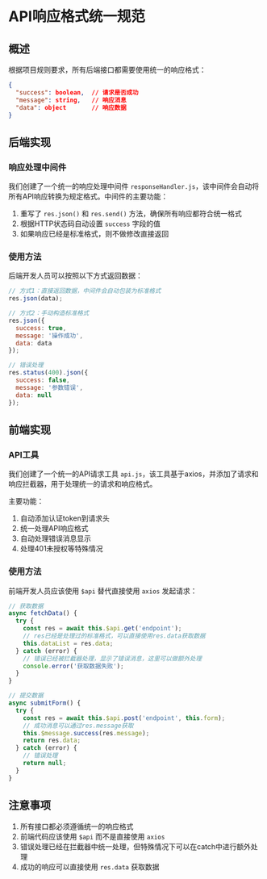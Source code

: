 # API响应格式统一规范

## 概述

根据项目规则要求，所有后端接口都需要使用统一的响应格式：

```json
{
  "success": boolean,  // 请求是否成功
  "message": string,   // 响应消息
  "data": object       // 响应数据
}
```

## 后端实现

### 响应处理中间件

我们创建了一个统一的响应处理中间件 `responseHandler.js`，该中间件会自动将所有API响应转换为规定格式。中间件的主要功能：

1. 重写了 `res.json()` 和 `res.send()` 方法，确保所有响应都符合统一格式
2. 根据HTTP状态码自动设置 `success` 字段的值
3. 如果响应已经是标准格式，则不做修改直接返回

### 使用方法

后端开发人员可以按照以下方式返回数据：

```javascript
// 方式1：直接返回数据，中间件会自动包装为标准格式
res.json(data);

// 方式2：手动构造标准格式
res.json({
  success: true,
  message: '操作成功',
  data: data
});

// 错误处理
res.status(400).json({
  success: false,
  message: '参数错误',
  data: null
});
```

## 前端实现

### API工具

我们创建了一个统一的API请求工具 `api.js`，该工具基于axios，并添加了请求和响应拦截器，用于处理统一的请求和响应格式。

主要功能：

1. 自动添加认证token到请求头
2. 统一处理API响应格式
3. 自动处理错误消息显示
4. 处理401未授权等特殊情况

### 使用方法

前端开发人员应该使用 `$api` 替代直接使用 `axios` 发起请求：

```javascript
// 获取数据
async fetchData() {
  try {
    const res = await this.$api.get('endpoint');
    // res已经是处理过的标准格式，可以直接使用res.data获取数据
    this.dataList = res.data;
  } catch (error) {
    // 错误已经被拦截器处理，显示了错误消息，这里可以做额外处理
    console.error('获取数据失败');
  }
}

// 提交数据
async submitForm() {
  try {
    const res = await this.$api.post('endpoint', this.form);
    // 成功消息可以通过res.message获取
    this.$message.success(res.message);
    return res.data;
  } catch (error) {
    // 错误处理
    return null;
  }
}
```

## 注意事项

1. 所有接口都必须遵循统一的响应格式
2. 前端代码应该使用 `$api` 而不是直接使用 `axios`
3. 错误处理已经在拦截器中统一处理，但特殊情况下可以在catch中进行额外处理
4. 成功的响应可以直接使用 `res.data` 获取数据